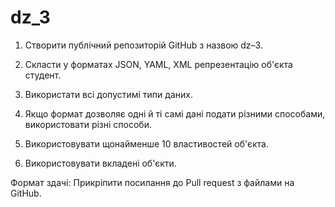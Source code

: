 # dz_3

1. Створити публічний репозиторій GitHub з назвою dz–3.

2. Скласти у форматах JSON, YAML, XML репрезентацію об'єкта студент.

3. Використати всі допустимі типи даних.

4. Якщо формат дозволяє одні й ті самі дані подати різними способами, використовати різні способи.

5. Використовувати щонайменше 10 властивостей об'єкта.

6. Використовувати вкладені об'єкти.

Формат здачі: Прикріпити посилання до Pull request з файлами на GitHub.
